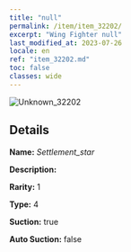 ```yaml
---
title: "null"
permalink: /item/item_32202/
excerpt: "Wing Fighter null"
last_modified_at: 2023-07-26
locale: en
ref: "item_32202.md"
toc: false
classes: wide
---
```



 ![Unknown_32202](/images/item/Settlement_star_p.png)



## Details

 **Name:** *Settlement_star* 

 **Description:** 

 **Rarity:** 1 

 **Type:** 4 

 **Suction:** true 

 **Auto Suction:** false 


